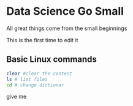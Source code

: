 # Data Science Go Small

All great things come from the small beginnings

This is the first time to edit it 

## Basic Linux commands

```bash 
clear #clear the content
ls # list files
cd # change dictionar
```
give me 
